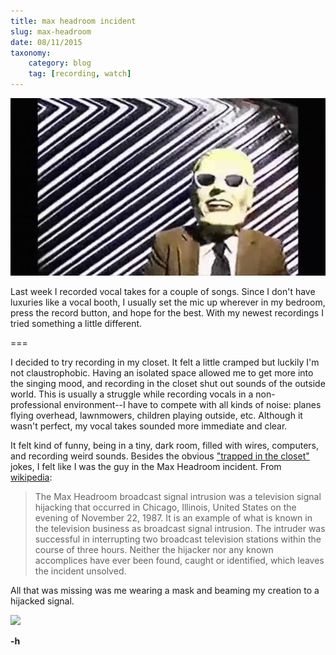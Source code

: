 ```yaml
---
title: max headroom incident
slug: max-headroom
date: 08/11/2015
taxonomy:
    category: blog
    tag: [recording, watch]
---
```


![](../20150811-max-headroom/max.jpg)

Last week I recorded vocal takes for a couple of songs. Since I don't have luxuries like a vocal booth, I usually set the mic up wherever in my bedroom, press the record button, and hope for the best. With my newest recordings I tried something a little different.

===

I decided to try recording in my closet. It felt a little cramped but luckily I'm not claustrophobic. Having an isolated space allowed me to get more into the singing mood, and recording in the closet shut out sounds of the outside world. This is usually a struggle while recording vocals in a non-professional environment--I have to compete with all kinds of noise: planes flying overhead, lawnmowers, children playing outside, etc. Although it wasn't perfect, my vocal takes sounded more immediate and clear.

It felt kind of funny, being in a tiny, dark room, filled with wires, computers, and recording weird sounds. Besides the obvious ["trapped in the closet"](https://en.wikipedia.org/wiki/Trapped_in_the_Closet_%28South_Park%29) jokes, I felt like I was the guy in the Max Headroom incident. From [wikipedia](https://en.wikipedia.org/wiki/Max_Headroom_broadcast_signal_intrusion):
> The Max Headroom broadcast signal intrusion was a television signal hijacking that occurred in Chicago, Illinois, United States on the evening of November 22, 1987. It is an example of what is known in the television business as broadcast signal intrusion. The intruder was successful in interrupting two broadcast television stations within the course of three hours. Neither the hijacker nor any known accomplices have ever been found, caught or identified, which leaves the incident unsolved.

All that was missing was me wearing a mask and beaming my creation to a hijacked signal.

![](https://www.youtube.com/watch?v=tWdgAMYjYSs)

**-h**
